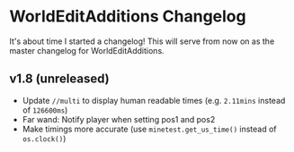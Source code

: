 # WorldEditAdditions Changelog
It's about time I started a changelog! This will serve from now on as the master changelog for WorldEditAdditions.


## v1.8 (unreleased)
 - Update `//multi` to display human readable times (e.g. `2.11mins` instead of `126600ms`)
 - Far wand: Notify player when setting pos1 and pos2
 - Make timings more accurate (use `minetest.get_us_time()` instead of `os.clock()`)
